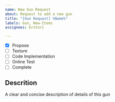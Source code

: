 ```yaml
---
name: New Gun Request
about: Request to add a new gun
title: "[Gun Request] %Name%"
labels: Gun, New-Items
assignees: Erstori

---
```


- [x] Propose
- [ ] Texture
- [ ] Code Implementation
- [ ] Online Test
- [ ] Complete

## Descrition
A clear and concise description of details of this gun
